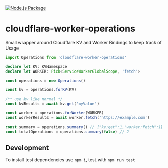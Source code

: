 [![Node.js Package](https://github.com/magicfoodhand/inapinch-cloudflare-workers-operations/actions/workflows/npm-publish.yml/badge.svg)](https://github.com/magicfoodhand/inapinch-cloudflare-workers-operations/actions/workflows/npm-publish.yml)

# cloudflare-worker-operations

Small wrapper around Cloudflare KV and Worker Bindings to keep track of Usage

```typescript
import Operations from 'cloudflare-worker-operations'

declare let KV: KVNamespace
declare let WORKER: Pick<ServiceWorkerGlobalScope, 'fetch'>

const operations = new Operations()

const kv = operations.forKV(KV)

/** use kv like normal */
const kvResults = await kv.get('myValue')

const worker = operations.forWorker(WORKER)
const workerResults = await worker.fetch('https://example.com')

const summary = operations.summary() // {"kv:get":1,"worker:fetch":1}
const totalOperations = operations.summary(false) // 2
```

## Development
To install test dependencies use `npm i`, test with `npm run test`